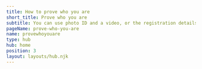 ```yaml
---
title: How to prove who you are
short_title: Prove who you are
subtitle: You can use photo ID and a video, or the registration details from your GP surgery’s online services.
pageName: prove-who-you-are
name: provewhoyouare
type: hub
hub: home
position: 3
layout: layouts/hub.njk
---
```

